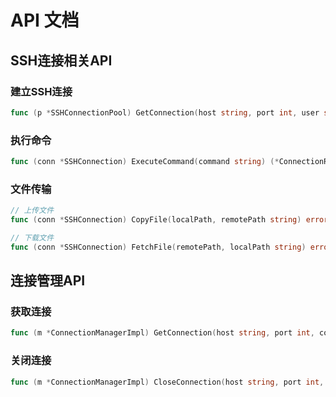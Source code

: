 # API 文档

## SSH连接相关API

### 建立SSH连接
```go
func (p *SSHConnectionPool) GetConnection(host string, port int, user string, password string, keyFile string) (*SSHConnection, error)
```

### 执行命令
```go
func (conn *SSHConnection) ExecuteCommand(command string) (*ConnectionResult, error)
```

### 文件传输
```go
// 上传文件
func (conn *SSHConnection) CopyFile(localPath, remotePath string) error

// 下载文件
func (conn *SSHConnection) FetchFile(remotePath, localPath string) error
```

## 连接管理API

### 获取连接
```go
func (m *ConnectionManagerImpl) GetConnection(host string, port int, connType ConnectionType) (Connection, error)
```

### 关闭连接
```go
func (m *ConnectionManagerImpl) CloseConnection(host string, port int, connType ConnectionType) error
```